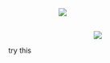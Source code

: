 <div> 
<img id="gstats" src="https://github-readme-stats.vercel.app/api?username=kamal710&show_icons=true&theme=gotham">
</div>

<div>
<img id="stats" src="https://github-readme-stats.vercel.app/api/top-langs/?username=anuraghazra&layout=compact">
</div>

<style> 
 #stats {
   margin-top: 30px;
   margin-left: 170px;
 }
 
 #gstats {
  margin-left: 100px;
 }
</style>
 try this
     




  





  


     


  
